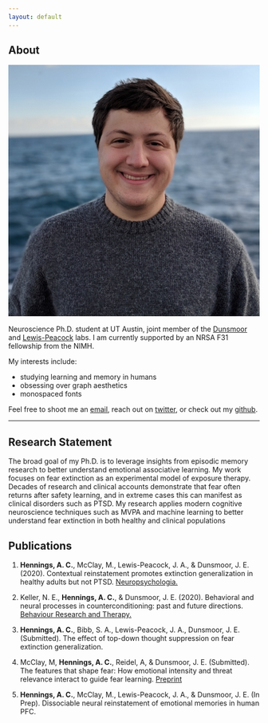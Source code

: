 ```yaml
---
layout: default
---
```


## About

<img class="profile-picture" src="face.jpg">

Neuroscience Ph.D. student at UT Austin, joint member of the [Dunsmoor](https://sites.utexas.edu/dunsmoorlab/) and [Lewis-Peacock](https://www.lewpealab.org/) labs. I am currently supported by an NRSA F31 fellowship from the NIMH.

My interests include:
- studying learning and memory in humans
- obsessing over graph aesthetics
- monospaced fonts

Feel free to shoot me an [email](mailto:achennings@utexas.edu), reach out on [twitter](https://twitter.com/gus_hennings), or check out my [github](https://github.com/achennings).

---

## Research Statement

The broad goal of my Ph.D. is to leverage insights from episodic memory research to better understand emotional associative learning. My work focuses on fear extinction as an experimental model of exposure therapy. Decades of research and clinical accounts demonstrate that fear often returns after safety learning, and in extreme cases this can manifest as clinical disorders such as PTSD. My research applies modern cognitive neuroscience techniques such as MVPA and machine learning to better understand fear extinction in both healthy and clinical populations

## Publications

1. **Hennings, A. C.**, McClay, M., Lewis-Peacock, J. A., & Dunsmoor, J. E. (2020). Contextual reinstatement promotes extinction generalization in healthy adults but not PTSD. [Neuropsychologia.](https://doi.org/10.1016/j.neuropsychologia.2020.107573)

2. Keller, N. E., **Hennings, A. C.**, & Dunsmoor, J. E. (2020). Behavioral and neural processes in counterconditioning: past and future directions. [Behaviour Research and Therapy.](https://doi.org/10.1016/j.brat.2019.103532)

3. **Hennings, A. C.**, Bibb, S. A., Lewis-Peacock, J. A., Dunsmoor, J. E. (Submitted). The effect of top-down thought suppression on fear extinction generalization.

4. McClay, M, **Hennings, A. C.**, Reidel, A, & Dunsmoor, J. E. (Submitted). The features that shape fear: How emotional intensity and threat relevance interact to guide fear learning. [Preprint](https://doi.org/10.31234/osf.io/ckf8d)

5. **Hennings, A. C.**, McClay, M., Lewis-Peacock, J. A., & Dunsmoor, J. E. (In Prep). Dissociable neural reinstatement of emotional memories in human PFC.